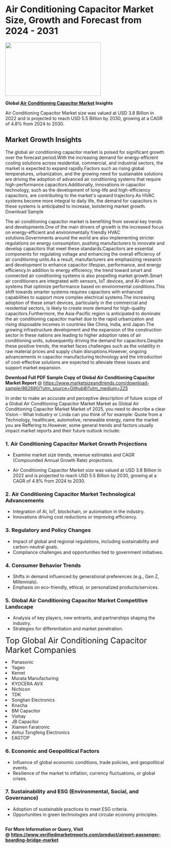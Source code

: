 <H1>Air Conditioning Capacitor Market Size, Growth and Forecast from 2024 - 2031</H1><img class="aligncenter size-medium wp-image-584254" src="https://thirdeyenews.in/wp-content/uploads/2024/09/Global-Market-Research-300x168.jpeg" alt="" width="300" height="168" /><p><strong>Global&nbsp;<a href="https://www.marketsizeandtrends.com/download-sample/862690/?utm_source=Github8j?utm_medium=225">Air Conditioning Capacitor Market</a> Insights</strong></p><p>Air Conditioning Capacitor Market size was valued at USD 3.8 Billion in 2022 and is projected to reach USD 5.5 Billion by 2030, growing at a CAGR of 4.8% from 2024 to 2030.</p><p><h2>Market Growth Insights</h2> <p>The global air conditioning capacitor market is poised for significant growth over the forecast period.With the increasing demand for energy-efficient cooling solutions across residential, commercial, and industrial sectors, the market is expected to expand rapidly.Factors such as rising global temperatures, urbanization, and the growing need for sustainable solutions are driving the adoption of advanced air conditioning systems that require high-performance capacitors.Additionally, innovations in capacitor technology, such as the development of long-life and high-efficiency capacitors, are contributing to the market's upward trajectory.As HVAC systems become more integral to daily life, the demand for capacitors in these systems is anticipated to increase, bolstering market growth.<br> Download Sample </p> <p>The air conditioning capacitor market is benefiting from several key trends and developments.One of the main drivers of growth is the increased focus on energy-efficient and environmentally friendly HVAC solutions.Governments around the world are also implementing stricter regulations on energy consumption, pushing manufacturers to innovate and develop capacitors that meet these standards.Capacitors are essential components for regulating voltage and enhancing the overall efficiency of air conditioning units.As a result, manufacturers are emphasizing research and development to enhance capacitor lifespan, performance, and energy efficiency.In addition to energy efficiency, the trend toward smart and connected air conditioning systems is also propelling market growth.Smart air conditioners are integrated with sensors, IoT devices, and AI-driven systems that optimize performance based on environmental conditions.This shift towards smarter systems requires capacitors with enhanced capabilities to support more complex electrical systems.The increasing adoption of these smart devices, particularly in the commercial and residential sectors, is likely to create more demand for high-quality capacitors.Furthermore, the Asia-Pacific region is anticipated to dominate the air conditioning capacitor market due to the rapid urbanization and rising disposable incomes in countries like China, India, and Japan.The growing infrastructure development and the expansion of the construction sector in these nations are leading to higher adoption rates of air conditioning units, subsequently driving the demand for capacitors.Despite these positive trends, the market faces challenges such as the volatility in raw material prices and supply chain disruptions.However, ongoing advancements in capacitor manufacturing technology and the introduction of cost-effective solutions are expected to alleviate these issues and support market expansion.<br> </p><p><span class=""><strong>Download Full PDF Sample Copy of Global Air Conditioning Capacitor Market Report</strong> @ <a href="https://www.marketsizeandtrends.com/download-sample/862690/?utm_source=Github8j?utm_medium=225" target="_blank">https://www.marketsizeandtrends.com/download-sample/862690/?utm_source=Github8j?utm_medium=225</a></span></p><p>In order to make an accurate and perceptive description of future scope of a Global&nbsp;Air Conditioning Capacitor Market Market as Global&nbsp;Air Conditioning Capacitor Market Market of 2025, you need to describe a clear Vision &ndash; What Industry or Linda can you think of for example: Quote from a Technology, healthcare, automotive, renewable energy, name the market you are Reffering to.However, some general trends and factors usually impact market reports and their future outlook include:</p><h3>1.&nbsp;<strong>Air Conditioning Capacitor Market Growth Projections</strong></h3><ul><li>Examine market size trends, revenue estimates and CAGR (Compounded Annual Growth Rate) projections.</li><li><p>Air Conditioning Capacitor Market size was valued at USD 3.8 Billion in 2022 and is projected to reach USD 5.5 Billion by 2030, growing at a CAGR of 4.8% from 2024 to 2030.</p></li></ul><h3>2.&nbsp;<strong>Air Conditioning Capacitor Market Technological Advancements</strong></h3><ul><li>Integration of AI, IoT, blockchain, or automation in the industry.</li><li>Innovations driving cost reductions or improving efficiency.</li></ul><h3>3.&nbsp;<strong>Regulatory and Policy Changes</strong></h3><ul><li>Impact of global and regional regulations, including sustainability and carbon-neutral goals.</li><li>Compliance challenges and opportunities tied to government initiatives.</li></ul><h3>4.&nbsp;<strong>Consumer Behavior Trends</strong></h3><ul><li>Shifts in demand influenced by generational preferences (e.g., Gen Z, Millennials).</li><li>Emphasis on eco-friendly, ethical, or personalized products/services.</li></ul><h3>5.&nbsp;<strong>Global Air Conditioning Capacitor Market Competitive Landscape</strong></h3><ul><li>Analysis of key players, new entrants, and partnerships shaping the industry.</li><li>Strategies for differentiation and market penetration.</li></ul><p data-pm-slice="1 1 []"><span style="color: inherit; font-family: inherit; font-size: 25px;">Top Global Air Conditioning Capacitor Market Companies</span></p><div class="" data-test-id=""><p><li>Panasonic</li><li> Yageo</li><li> Kemet</li><li> Murata Manufacturing</li><li> KYOCERA AVX</li><li> Nichicon</li><li> TDK</li><li> Songtian Electronics</li><li> Knscha</li><li> BM Capacitor</li><li> Vishay</li><li> JB Capacitor</li><li> Xiamen Faratronic</li><li> Anhui Tongfeng Electronics</li><li> EAGTOP</li></p></div><h3>6.&nbsp;<strong>Economic and Geopolitical Factors</strong></h3><ul><li>Influence of global economic conditions, trade policies, and geopolitical events.</li><li>Resilience of the market to inflation, currency fluctuations, or global crises.</li></ul><h3>7.&nbsp;<strong>Sustainability and ESG (Environmental, Social, and Governance)</strong></h3><ul><li>Adoption of sustainable practices to meet ESG criteria.</li><li>Opportunities in green technologies and circular economy principles.</li></ul><h2><strong style="font-size: 14px;">For More Information or Query, Visit @&nbsp;</strong><a style="background-color: #ffffff; font-size: 14px;" href="https://www.marketsizeandtrends.com/report/air-conditioning-capacitor-market/" target="_blank">https://www.verifiedmarketreports.com/product/airport-passenger-boarding-bridge-market</a></h2>
